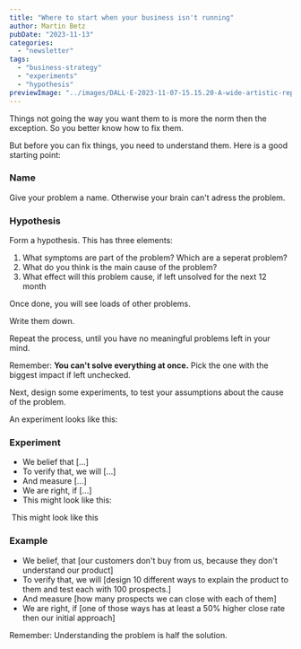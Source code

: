 ```yaml
---
title: "Where to start when your business isn't running"
author: Martin Betz
pubDate: "2023-11-13"
categories:
  - "newsletter"
tags:
  - "business-strategy"
  - "experiments"
  - "hypothesis"
previewImage: "../images/DALL·E-2023-11-07-15.15.20-A-wide-artistic-representation-of-a-new-beginning-using-a-watercolor-and-geometric-style-with-blue-and-mint-as-the-dominant-colors.-The-image-should.png"
---
```


Things not going the way you want them to is more the norm then the exception. So you better know how to fix them.

But before you can fix things, you need to understand them. Here is a good starting point:

### **Name**

Give your problem a name. Otherwise your brain can't adress the problem.

### **Hypothesis**

Form a hypothesis. This has three elements:

1. What symptoms are part of the problem? Which are a seperat problem?
2. What do you think is the main cause of the problem?
3. What effect will this problem cause, if left unsolved for the next 12 month

Once done, you will see loads of other problems.

Write them down.

Repeat the process, until you have no meaningful problems left in your mind.

Remember: **You can't solve everything at once.** Pick the one with the biggest impact if left unchecked.

Next, design some experiments, to test your assumptions about the cause of the problem.

An experiment looks like this:

### Experiment

- We belief that \[...\]
- To verify that, we will \[...\]
- And measure \[...\]
- We are right, if \[...\]
- This might look like this:

 This might look like this

### Example

- We belief, that \[our customers don't buy from us, because they don't understand our product\]
- To verify that, we will \[design 10 different ways to explain the product to them and test each with 100 prospects.\]
- And measure \[how many prospects we can close with each of them\]
- We are right, if \[one of those ways has at least a 50% higher close rate then our initial approach\]


Remember: Understanding the problem is half the solution.

